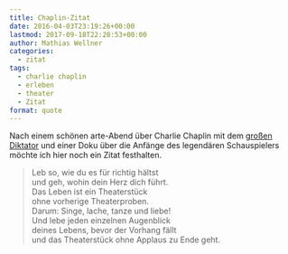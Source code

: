 ```yaml
---
title: Chaplin-Zitat
date: 2016-04-03T23:19:26+00:00
lastmod: 2017-09-18T22:28:53+00:00
author: Mathias Wellner
categories:
  - zitat
tags:
  - charlie chaplin
  - erleben
  - theater
  - Zitat
format: quote
---
```

Nach einem schönen arte-Abend über Charlie Chaplin mit dem [großen Diktator](https://de.wikipedia.org/wiki/Der_gro%C3%9Fe_Diktator) und einer 
Doku über die Anfänge des legendären Schauspielers möchte ich hier noch ein Zitat festhalten. 

<blockquote class="blockquote">
Leb so, wie du es für richtig hältst<br>
und geh, wohin dein Herz dich führt.<br>  
Das Leben ist ein Theaterstück<br>  
ohne vorherige Theaterproben.<br>
Darum: Singe, lache, tanze und liebe!<br>
Und lebe jeden einzelnen Augenblick<br>
deines Lebens, bevor der Vorhang fällt<br>
und das Theaterstück ohne Applaus zu Ende geht.
</blockquote>